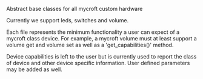 Abstract base classes for all mycroft custom hardware

Currently we support leds, switches and volume.

Each file represents the minimum functionality a user
can expect of a mycroft class device. For example, a mycroft 
volume must at least support a volume get and volume set as
well as a 'get_capabilities()' method. 

Device capabilities is left to the user but is currently
used to report the class of device and other device specific
information. User defined parameters may be added as well.

